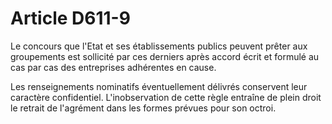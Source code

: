 # Article D611-9

Le concours que l'Etat et ses établissements publics peuvent prêter aux groupements est sollicité par ces derniers après accord écrit et formulé au cas par cas des entreprises adhérentes en cause.

Les renseignements nominatifs éventuellement délivrés conservent leur caractère confidentiel. L'inobservation de cette règle entraîne de plein droit le retrait de l'agrément dans les formes prévues pour son octroi.
